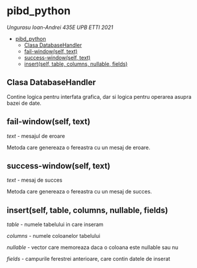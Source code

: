 # pibd_python
*Ungurasu Ioan-Andrei 435E UPB ETTI 2021*

- [pibd_python](#pibd-python)
  * [Clasa DatabaseHandler](#clasa-databasehandler)
  * [fail-window(self, text)](#fail-window-self--text-)
  * [success-window(self, text)](#success-window-self--text-)
  * [insert(self, table, columns, nullable, fields)](#insert-self--table--columns--nullable--fields-)

## Clasa DatabaseHandler
Contine logica pentru interfata grafica, dar si logica pentru operarea asupra bazei de date.

## fail-window(self, text)
*text* - mesajul de eroare

Metoda care genereaza o fereastra cu un mesaj de eroare.

## success-window(self, text)
*text* - mesaj de succes

Metoda care genereaza o fereastra cu un mesaj de succes.

## insert(self, table, columns, nullable, fields)
*table* - numele tabelului in care inseram

*columns* - numele coloanelor tabelului

*nullable* - vector care memoreaza daca o coloana este nullable sau nu

*fields* - campurile ferestrei anterioare, care contin datele de inserat

